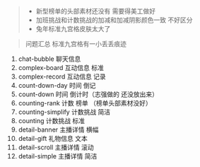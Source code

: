 > - 新型榜单的头部素材还没有 需要得美工做好
> - 加班挑战和计数挑战的加减和加减阴影颜色一致 不好区分
>  - 兔年标准九宫格皮肤太大了

> 问题汇总
>  标准九宫格有一小丢丢痕迹

1. chat-bubble 聊天信息
2. complex-board 互动信息 标准
3. complex-record 互动信息 记录
4. count-down-day 时间 倒记
5. count-down 时间 倒计时（志强做的 还没放出来）
6. counting-rank 计数 榜单 （榜单头部素材没好）
7. counting-simplify 计数挑战 简洁
8. counting 计数挑战 标准
9. detail-banner 主播详情 横幅
10. detail-gift 礼物信息 文本
11. detail-scroll 主播详情 滚动
12. detail-simple 主播详情 简洁